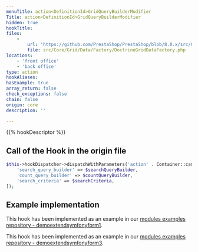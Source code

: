 ```yaml
---
menuTitle: action<DefinitionId>GridQueryBuilderModifier
Title: action<DefinitionId>GridQueryBuilderModifier
hidden: true
hookTitle: 
files:
    -
        url: 'https://github.com/PrestaShop/PrestaShop/blob/8.0.x/src/Core/Grid/Data/Factory/DoctrineGridDataFactory.php'
        file: src/Core/Grid/Data/Factory/DoctrineGridDataFactory.php
locations:
    - 'front office'
    - 'back office'
type: action
hookAliases: 
hasExample: true
array_return: false
check_exceptions: false
chain: false
origin: core
description: ''

---
```


{{% hookDescriptor %}}

## Call of the Hook in the origin file

```php
$this->hookDispatcher->dispatchWithParameters('action' . Container::camelize($this->gridId) . 'GridQueryBuilderModifier', [
    'search_query_builder' => $searchQueryBuilder,
    'count_query_builder' => $countQueryBuilder,
    'search_criteria' => $searchCriteria,
]);
```

## Example implementation

This hook has been implemented as an example in our [modules examples repository - demoextendsymfonyform1](https://github.com/PrestaShop/example-modules/tree/master/demoextendsymfonyform1).

This hook has been implemented as an example in our [modules examples repository - demoextendsymfonyform3](https://github.com/PrestaShop/example-modules/tree/master/demoextendsymfonyform3).
